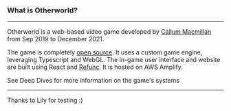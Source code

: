 ### What is Otherworld?

----

Otherworld is a web-based video game developed by [Callum Macmillan](https://github.com/cimacmillan) from Sep 2019 to December 2021. 

The game is completely [open source](https://github.com/cimacmillan/Otherworld). It uses a custom game engine, leveraging Typescript and WebGL. The in-game user interface and website are built using React and [Refunc](https://github.com/cimacmillan/Refunc). It is hosted on AWS Amplify.

See Deep Dives for more information on the game's systems

----

Thanks to Lily for testing :)


